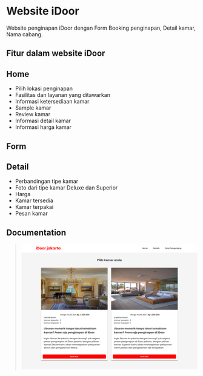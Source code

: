 # Website iDoor
Website penginapan iDoor dengan Form Booking penginapan, Detail kamar, Nama cabang.

## Fitur dalam website iDoor

## Home
- Pilih lokasi penginapan 
- Fasilitas dan layanan yang ditawarkan
- Informasi ketersediaan kamar
- Sample kamar
- Review kamar
- Informasi detail kamar
- Informasi harga kamar 

> 

## Form

## Detail 
- Perbandingan tipe kamar
- Foto dari tipe kamar Deluxe dan Superior
- Harga
- Kamar tersedia 
- Kamar terpakai
- Pesan kamar

## Documentation
> ![detail-penginapan](https://github.com/anotherSar0nto/img/blob/main/iDoor-img/screencapture-127-0-0-1-5500-bokingv2-detail-jakarta-html-2022-07-04-09_58_42.png)


